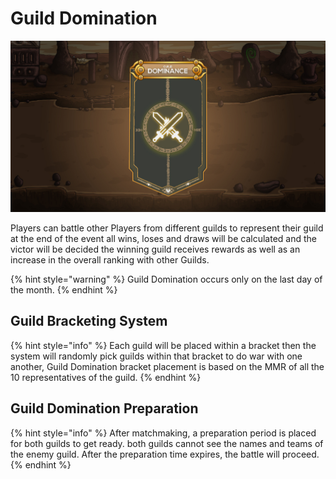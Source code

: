 # Guild Domination

![](../../.gitbook/assets/dominance.jpg)

Players can battle other Players from different guilds to represent their guild at the end of the event all wins, loses and draws will be calculated and the victor will be decided the winning guild receives rewards as well as an increase in the overall ranking with other Guilds.

{% hint style="warning" %}
Guild Domination occurs only on the last day of the month.
{% endhint %}

## Guild Bracketing System

{% hint style="info" %}
Each guild will be placed within a bracket then the system will randomly pick guilds within that bracket to do war with one another, Guild Domination bracket placement is based on the MMR of all the 10 representatives of the guild.
{% endhint %}

## Guild Domination Preparation

{% hint style="info" %}
After matchmaking, a preparation period is placed for both guilds to get ready. both guilds cannot see the names and teams of the enemy guild. After the preparation time expires, the battle will proceed.
{% endhint %}
